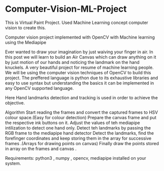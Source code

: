 # Computer-Vision-ML-Project
This is Virtual Paint Project. Used Machine Learning concept computer vision to create this.

Computer vision project implemented with OpenCV with Machine learning using the Mediapipe

Ever wanted to draw your imagination by just waiving your finger in air. In this post we will learn to build an Air Canvas which can draw anything on it by just motion of our hands and noticing the landmark on the hand knuckels. A very beautiful project for resume of machine learning people. We will be using the computer vision techniques of OpenCV to build this project. The preffered language is python due to its exhaustive libraries and easy to use syntax but understanding the basics it can be implemented in any OpenCV supported language.

Here Hand landmarks detection and tracking is used in order to achieve the objective.


Algorithm
Start reading the frames and convert the captured frames to HSV colour space.(Easy for colour detection)
Prepare the canvas frame and put the respective ink buttons on it.
Adjust the values of teh mediapipe intilization to detect one hand only.
Detect teh landmarks by passing the RGB frame to the mediapipe hand detector
Detect the landmarks, find the forefinger coordinates and keep storing them in the array for successive frames .(Arrays for drawing points on canvas)
Finally draw the points stored in array on the frames and canvas .

Requirements: python3 , numpy , opencv, mediapipe installed on your system.

